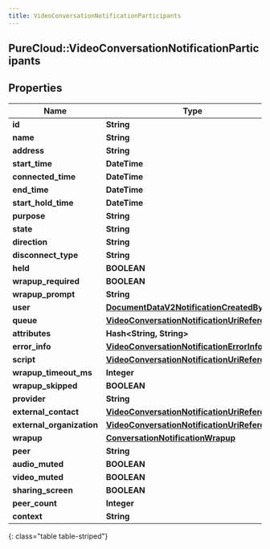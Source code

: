 ```yaml
---
title: VideoConversationNotificationParticipants
---
```

## PureCloud::VideoConversationNotificationParticipants

## Properties

|Name | Type | Description | Notes|
|------------ | ------------- | ------------- | -------------|
| **id** | **String** |  | [optional] |
| **name** | **String** |  | [optional] |
| **address** | **String** |  | [optional] |
| **start_time** | **DateTime** |  | [optional] |
| **connected_time** | **DateTime** |  | [optional] |
| **end_time** | **DateTime** |  | [optional] |
| **start_hold_time** | **DateTime** |  | [optional] |
| **purpose** | **String** |  | [optional] |
| **state** | **String** |  | [optional] |
| **direction** | **String** |  | [optional] |
| **disconnect_type** | **String** |  | [optional] |
| **held** | **BOOLEAN** |  | [optional] |
| **wrapup_required** | **BOOLEAN** |  | [optional] |
| **wrapup_prompt** | **String** |  | [optional] |
| **user** | [**DocumentDataV2NotificationCreatedBy**](DocumentDataV2NotificationCreatedBy.html) |  | [optional] |
| **queue** | [**VideoConversationNotificationUriReference**](VideoConversationNotificationUriReference.html) |  | [optional] |
| **attributes** | **Hash&lt;String, String&gt;** |  | [optional] |
| **error_info** | [**VideoConversationNotificationErrorInfo**](VideoConversationNotificationErrorInfo.html) |  | [optional] |
| **script** | [**VideoConversationNotificationUriReference**](VideoConversationNotificationUriReference.html) |  | [optional] |
| **wrapup_timeout_ms** | **Integer** |  | [optional] |
| **wrapup_skipped** | **BOOLEAN** |  | [optional] |
| **provider** | **String** |  | [optional] |
| **external_contact** | [**VideoConversationNotificationUriReference**](VideoConversationNotificationUriReference.html) |  | [optional] |
| **external_organization** | [**VideoConversationNotificationUriReference**](VideoConversationNotificationUriReference.html) |  | [optional] |
| **wrapup** | [**ConversationNotificationWrapup**](ConversationNotificationWrapup.html) |  | [optional] |
| **peer** | **String** |  | [optional] |
| **audio_muted** | **BOOLEAN** |  | [optional] |
| **video_muted** | **BOOLEAN** |  | [optional] |
| **sharing_screen** | **BOOLEAN** |  | [optional] |
| **peer_count** | **Integer** |  | [optional] |
| **context** | **String** |  | [optional] |
{: class="table table-striped"}


